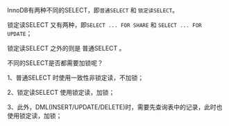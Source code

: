 InnoDB有两种不同的SELECT，即`普通SELECT` 和 `锁定读SELECT`。

锁定读SELECT 又有两种，即`SELECT ... FOR SHARE` 和 `SELECT ... FOR UPDATE`；

锁定读SELECT 之外的则是 普通SELECT 。

不同的SELECT是否都需要加锁呢？

1、普通SELECT 时使用一致性非锁定读，不加锁；

2、锁定读SELECT 使用锁定读，加锁；

3、此外，DML(INSERT/UPDATE/DELETE)时，需要先查询表中的记录，此时也使用锁定读，加锁；



